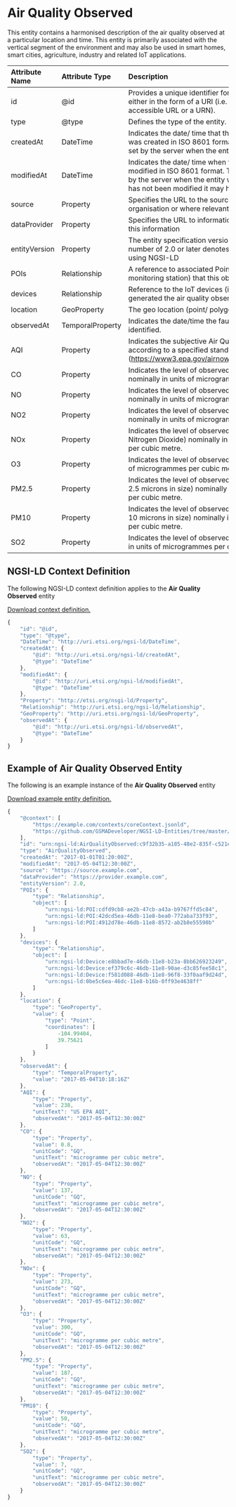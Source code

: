 # Air Quality Observed
This entity contains a harmonised description of the air quality observed at a particular location and time. This entity is primarily associated with the vertical segment of the environment and may also be used in smart homes, smart cities, agriculture, industry and related IoT applications.

| Attribute Name | Attribute Type | Description | Constraint |
|:--- |:--- |:--- |:---:|
| id | @id | Provides a unique identifier for an instance of the entity either in the form of a URI (i.e. either a publicly accessible URL or a URN). | Mandatory |
| type | @type | Defines the type of the entity. | Mandatory |
| createdAt | DateTime | Indicates the date/ time that the instance of the entity was created in ISO 8601 format. The value of this will be set by the server when the entity was created. | Mandatory |
| modifiedAt | DateTime | Indicates the date/ time when the entity was last modified in ISO 8601 format. The value of this will be set by the server when the entity was modified, if the entity has not been modified it may have a null value. | Optional |
| source | Property | Specifies the URL to the source of this data (either organisation or where relevant more specific source) | Recommended |
| dataProvider | Property | Specifies the URL to information about the provider of this information | Recommended |
| entityVersion | Property | The entity specification version as a number. A version number of 2.0 or later denotes the entity is represented using NGSI-LD | Recommended |
| POIs | Relationship | A reference to associated Points of Interest (e.g. monitoring station) that this observation is related to. | Optional |
| devices | Relationship | Reference to the IoT devices (i.e. sensors) which generated the air quality observations. | Optional |
| location | GeoProperty | The geo location (point/ polygon) for this observation. | Mandatory |
| observedAt | TemporalProperty | Indicates the date/time the fault was detected or identified. | Recommended |
| AQI | Property | Indicates the subjective Air Quality Index nominally according to a specified standard such as the US EPA (https://www3.epa.gov/airnow/aqi_brochure_02_14.pdf). | Optional |
| CO | Property | Indicates the level of observed Carbon Monoxide nominally in units of microgrammes per cubic metre. | Optional |
| NO | Property | Indicates the level of observed Nitrogen Monoxide nominally in units of microgrammes per cubic metre. | Optional |
| NO2 | Property | Indicates the level of observed Nitrogen Dioxide nominally in units of microgrammes per cubic metre. | Optional |
| NOx | Property | Indicates the level of observed Nitrous Oxides (excluding Nitrogen Dioxide) nominally in units of microgrammes per cubic metre. | Optional |
| O3 | Property | Indicates the level of observed Ozone nominally in units of microgrammes per cubic metre. | Optional |
| PM2.5 | Property | Indicates the level of observed Particulate Matter (under 2.5 microns in size) nominally in units of microgrammes per cubic metre. | Optional |
| PM10 | Property | Indicates the level of observed Particulate Matter (under 10 microns in size)  nominally in units of microgrammes per cubic metre. | Optional |
| SO2 | Property | Indicates the level of observed Suplhur Dioxide nominally in units of microgrammes per cubic metre. | Optional |

## NGSI-LD Context Definition
The following NGSI-LD context definition applies to the **Air Quality Observed** entity

[Download context definition.](../examples/Air-Quality-Observed-context.jsonld)

```JavaScript
{
    "id": "@id",
    "type": "@type",
    "DateTime": "http://uri.etsi.org/ngsi-ld/DateTime",
    "createdAt": {
        "@id": "http://uri.etsi.org/ngsi-ld/createdAt",
        "@type": "DateTime"
    },
    "modifiedAt": {
        "@id": "http://uri.etsi.org/ngsi-ld/modifiedAt",
        "@type": "DateTime"
    },
    "Property": "http://etsi.org/nsgi-ld/Property",
    "Relationship": "http://uri.etsi.org/ngsi-ld/Relationship",
    "GeoProperty": "http://uri.etsi.org/ngsi-ld/GeoProperty",
    "observedAt": {
        "@id": "http://uri.etsi.org/ngsi-ld/observedAt",
        "@type": "DateTime"
    }
}
```
## Example of Air Quality Observed Entity
The following is an example instance of the **Air Quality Observed** entity

[Download example entity definition.](../examples/Air-Quality-Observed.jsonld)

```JavaScript
{
    "@context": [
        "https://example.com/contexts/coreContext.jsonld",
        "https://github.com/GSMADeveloper/NGSI-LD-Entities/tree/master/examples/Air-Quality-Observed-context.jsonld"
    ],
    "id": "urn:ngsi-ld:AirQualityObserved:c9f32b35-a185-48e2-835f-c521efc294ab",
    "type": "AirQualityObserved",
    "createdAt": "2017-01-01T01:20:00Z",
    "modifiedAt": "2017-05-04T12:30:00Z",
    "source": "https://source.example.com",
    "dataProvider": "https://provider.example.com",
    "entityVersion": 2.0,
    "POIs": {
        "type": "Relationship",
        "object": [
            "urn:ngsi-ld:POI:cdfd9cb8-ae2b-47cb-a43a-b9767ffd5c84",
            "urn:ngsi-ld:POI:42dcd5ea-46db-11e8-bea0-772aba733f93",
            "urn:ngsi-ld:POI:4912d78e-46db-11e8-8572-ab2b8e55590b"
        ]
    },
    "devices": {
        "type": "Relationship",
        "object": [
            "urn:ngsi-ld:Device:e8bbad7e-46db-11e8-b23a-8bb626923249",
            "urn:ngsi-ld:Device:ef379c6c-46db-11e8-90ae-d3c85fee58c1",
            "urn:ngsi-ld:Device:f581d088-46db-11e8-96f8-33f0aaf9d24d",
            "urn:ngsi-ld:0be5c6ea-46dc-11e8-b16b-0ff93e4638ff"
        ]
    },
    "location": {
        "type": "GeoProperty",
        "value": {
            "type": "Point",
            "coordinates": [
                -104.99404,
                39.75621
            ]
        }
    },
    "observedAt": {
        "type": "TemporalProperty",
        "value": "2017-05-04T10:18:16Z"
    },
    "AQI": {
        "type": "Property",
        "value": 238,
        "unitText": "US EPA AQI",
        "observedAt": "2017-05-04T12:30:00Z"
    },
    "CO": {
        "type": "Property",
        "value": 0.8,
        "unitCode": "GQ",
        "unitText": "microgramme per cubic metre",
        "observedAt": "2017-05-04T12:30:00Z"
    },
    "NO": {
        "type": "Property",
        "value": 137,
        "unitCode": "GQ",
        "unitText": "microgramme per cubic metre",
        "observedAt": "2017-05-04T12:30:00Z"
    },
    "NO2": {
        "type": "Property",
        "value": 63,
        "unitCode": "GQ",
        "unitText": "microgramme per cubic metre",
        "observedAt": "2017-05-04T12:30:00Z"
    },
    "NOx": {
        "type": "Property",
        "value": 273,
        "unitCode": "GQ",
        "unitText": "microgramme per cubic metre",
        "observedAt": "2017-05-04T12:30:00Z"
    },
    "O3": {
        "type": "Property",
        "value": 300,
        "unitCode": "GQ",
        "unitText": "microgramme per cubic metre",
        "observedAt": "2017-05-04T12:30:00Z"
    },
    "PM2.5": {
        "type": "Property",
        "value": 187,
        "unitCode": "GQ",
        "unitText": "microgramme per cubic metre",
        "observedAt": "2017-05-04T12:30:00Z"
    },
    "PM10": {
        "type": "Property",
        "value": 50,
        "unitCode": "GQ",
        "unitText": "microgramme per cubic metre",
        "observedAt": "2017-05-04T12:30:00Z"
    },
    "SO2": {
        "type": "Property",
        "value": 7,
        "unitCode": "GQ",
        "unitText": "microgramme per cubic metre",
        "observedAt": "2017-05-04T12:30:00Z"
    }
}
```
